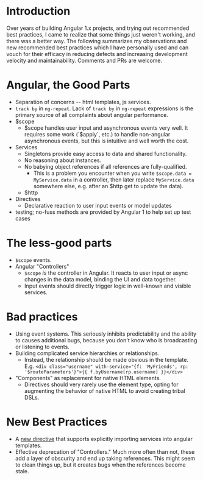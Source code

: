 # Introduction

Over years of building Angular 1.x projects, and trying out recommended best
practices, I came to realize that some things just weren't working, and there
was a better way. The following summarizes my observations and new recommended
best practices which I have personally used and can vouch for their efficacy in
reducing defects and increasing development velocity and maintainability.
Comments and PRs are welcome.

# Angular, the Good Parts
- Separation of concerns -- html templates, js services.
- `track by` in `ng-repeat`. Lack of `track by` in `ng-repeat` expressions is
  the primary source of all complaints about angular performance.
- $scope
  - $scope handles user input and asynchronous events very well. It requires
    some work (`$apply`, etc.) to handle non-angular asynchronous events, but
    this is intuitive and well worth the cost.
- Services
  - Singletons provide easy access to data and shared functionality.
  - No reasoning about instances.
  - No babying object references if all references are fully-qualified. 
    - This is a problem you encounter when you write `$scope.data = MyService.data`
      in a controller, then later replace `MyService.data` somewhere else, e.g.
      after an $http get to update the data).
  - $http
- Directives
  - Declarative reaction to user input events or model updates
- testing; no-fuss methods are provided by Angular 1 to help set up test cases

# The less-good parts
- `$scope` events.
- Angular "Controllers"
  - `$scope` *is* the controller in Angular. It reacts to user input or async
    changes in the data model, binding the UI and data together.
  - Input events should directly trigger logic in well-known and visible
    services.

# Bad practices
- Using event systems. This seriously inhibits predictability and the ability to
    causes additional bugs, because you don't know who is broadcasting or
    listening to events.
- Building complicated service hierarchies or relationships.
  - Instead, the relationship should be made obvious in the template. E.g.
      `<div class="username" with-service="{f: 'MyFriends', rp: '$routeParameters'}">{{ f.byUsername[rp.username] }}</div>`
- "Components" as replacement for native HTML elements.
  - Directives should very rarely use the element type, opting for augmenting
      the behavior of native HTML to avoid creating tribal DSLs.

# New Best Practices
- A [new
    directive](https://andrewstuart.github.io/ng-arc/#/api/ng-arc.directive:withService) that supports explicitly importing services into angular templates. 
- Effective deprecation of "Controllers." Much more often than not, these add a
    layer of obscurity and end up taking references. This might seem to clean
    things up, but it creates bugs when the references become stale.
